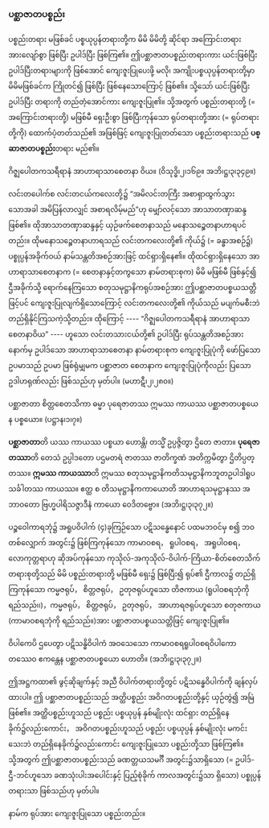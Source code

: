 ### ပစ္ဆာဇာတပစ္စည်း

ပစ္စည်းတရား မဖြစ်ခင် ပစ္စယုပ္ပန်တရားတို့က မိမိ မိမိတို့ ဆိုင်ရာ အကြောင်းတရားအားလျော်စွာ ဖြစ်ပြီး ဥပါဒ်ပြီး ဖြစ်ကြ၏။ 
ဤပစ္ဆာဇာတပစ္စည်းတရားကား ယင်းဖြစ်ပြီး ဥပါဒ်ပြီးတရားများကို ဖြစ်အောင် ကျေးဇူးပြုပေးဖို့ မလို၊ အကျိုးပစ္စယုပ္ပန်တရားတို့မှာ မိမိမဖြစ်ခင်က ကြိုတင်၍ ဖြစ်ပြီး ဖြစ်နေသောကြောင့် ဖြစ်၏။ 
သို့သော် ယင်းဖြစ်ပြီး ဥပါဒ်ပြီး တရားကို တည်တံ့အောင်ကား ကျေးဇူးပြု၏။ 
သို့အတွက် ပစ္စည်းတရားတို့ (= အကြောင်းတရားတို့) မဖြစ်မီ ရှေးဦးစွာ ဖြစ်ပြီးကုန်သော ရုပ်တရားတို့အား (= ရုပ်တရားတို့ကို) ထောက်ပံ့တတ်သည်၏ အဖြစ်ဖြင့် ကျေးဇူးပြုတတ်သော ပစ္စည်းတရားသည် **ပစ္ဆာဇာတပစ္စည်း**တရား မည်၏။

ဂိဇ္ဈပေါတကသရီရာနံ အာဟာရာသာစေတနာ ဝိယ။ (ဝိသုဒ္ဓိ၊၂၊၁၆၉။ အဘိ၊ဋ္ဌ၊၃၊၃၄၉။)

လင်းတပေါက်စ လင်းတငယ်ကလေးတို့၌ “အမိလင်းတကြီး အစာရှာထွက်သွားသောအခါ အမိပြန်လာလျှင် အစာရလိမ့်မည်”ဟု မျှော်လင့်သော အာသာတဏှာဆန္ဒ ဖြစ်၏။ 
ထိုအာသာတဏှာဆန္ဒနှင့် ယှဉ်ဖက်စေတနာသည် မနောသဉ္စေတနာဟာရပင်တည်း။ 
ထိုမနောသဉ္စေတနာဟာရသည် လင်းတကလေးတို့၏ ကိုယ်၌ (= ခန္ဓာအစဉ်၌) ပစ္စုပ္ပန်အခိုက်ဝယ် နာမ်သန္တတိအစဉ်အားဖြင့် ထင်ရှားရှိနေ၏။ 
ထိုထင်ရှားရှိနေသော အာဟာရာသာစေတနာက (= စေတနာနှင့်တကွသော နာမ်တရားစုက) မိမိ မဖြစ်မီ ဖြစ်နှင့်၍ ဌီအခိုက်သို့ ရောက်နေကြသော စတုသမုဋ္ဌာနိကရုပ်အစဉ်အား ဤပစ္ဆာဇာတပစ္စယသတ္တိဖြင့်ပင် ကျေးဇူးပြုလျက်ရှိသောကြောင့် လင်းတကလေးတို့၏ ကိုယ်သည် မပျက်မစီးဘဲ တည်ရှိနိုင်ကြသကဲ့သို့တည်း။ 
ထိုကြောင့် ---- “ဂိဇ္ဈပေါတကသရီရာနံ အာဟာရာသာစေတနာဝိယ” ---- ဟူသော လင်းတသားငယ်တို့၏ ဥပါဒ်ပြီး ရုပ်သန္တတိအစဉ်အား နောက်မှ ဥပါဒ်သော အာဟာရာသာစေတနာ နာမ်တရားစုက ကျေးဇူးပြုပုံကို ဖော်ပြသော ဥပမာသည် ဥပမာ ဖြစ်ရုံမျှမက ပစ္ဆာဇာတ စေတနာက ကျေးဇူးပြုပုံကိုလည်း ပြသော ဥဒါဟရုဏ်လည်း ဖြစ်သည်ဟု မှတ်ပါ။
(မဟာဋီ၊၂၊၂၈၀။)

ပစ္ဆာဇာတာ စိတ္တစေတသိကာ ဓမ္မာ ပုရေဇာတဿ ဣမဿ ကာယဿ ပစ္ဆာဇာတပစ္စယေန ပစ္စယော။
(ပဋ္ဌာန၊၁၊၇။)

**ပစ္ဆာဇာတာ**တိ ယဿ ကာယဿ ပစ္စယာ ဟောန္တိ၊ တသ္မိံ ဥပ္ပဇ္ဇိတွာ ဌိတေ ဇာတာ။ **ပုရေဇာတဿာ**တိ တေသံ ဥပ္ပါဒတော ပဌမတရံ ဇာတဿ ဇာတိက္ခဏံ အတိက္ကမိတွာ ဌိတိပ္ပတ္တဿ။ **ဣမဿ ကာယဿာ**တိ ဣမဿ စတုသမုဋ္ဌာနိကတိသမုဋ္ဌာနိကဘူတဥပါဒါရူပသင်္ခါတဿ ကာယဿ။ ဧတ္ထ စ တိသမုဋ္ဌာနိကကာယောတိ အာဟာရသမုဋ္ဌာနဿ အဘာဝတော ဗြဟ္မပါရိသဇ္ဇာဒီနံ ကာယော ဝေဒိတဗ္ဗော။ (အဘိ၊ဋ္ဌ၊၃၊၃၇၂။)

ပဉ္စဝေါကာရဘုံ၌ အရူပဝိပါက် (၄)ခုကြဉ်သော ပဋိသန္ဓေနောင် ပထမဘဝင်မှ စ၍ ဘဝတစ်လျှောက် အတွင်း၌ ဖြစ်ကြကုန်သော ကာမာဝစရ， ရူပါဝစရ， အရူပါဝစရ， လောကုတ္တရာဟု ဆိုအပ်ကုန်သော ကုသိုလ်-အကုသိုလ်-ဝိပါက်-ကြိယာ-စိတ်စေတသိက်တရားစုတို့သည် မိမိ ပစ္စည်းတရားတို့ မဖြစ်မီ ရှေး၌ ဖြစ်ပြီး၍ ရုပ်၏ ဌီကာလ၌ တည်ရှိကြကုန်သော ကမ္မဇရုပ်， စိတ္တဇရုပ်， ဥတုဇရုပ်ဟူသော တိဇကာယ (ရူပါဝစရဘုံကို ရည်သည်၊၊)，ကမ္မဇရုပ်， စိတ္တဇရုပ်， ဥတုဇရုပ်， အာဟာရဇရုပ်ဟူသော စတုဇကာယ (ကာမာဝစရဘုံကို ရည်သည်။)အား ပစ္ဆာဇာတပစ္စယသတ္တိဖြင့် ကျေးဇူးပြု၏။

ဝိပါကေပိ ဌပေတွာ ပဋိသန္ဓိဝိပါကံ အဝသေသော ကာမာဝစရရူပါဝစရဝိပါကော တဿေဝ ဧကန္တေန ပစ္ဆာဇာတပစ္စယော ဟောတိ။ (အဘိ၊ဋ္ဌ၊၃၊၃၇၂။)

ဤအဋ္ဌကထာ၏ ဖွင့်ဆိုချက်နှင့် အညီ ဝိပါက်တရားတို့တွင် ပဋိသန္ဓေဝိပါက်ကို ချန်လှပ်ထားပါ။ 
ဤ ပစ္ဆာဇာတပစ္စည်းသည် အတ္ထိပစ္စည်း အဝိဂတပစ္စည်းတို့နှင့် ယှဉ်တွဲ၍ အမြဲဖြစ်၏။ 
အတ္ထိပစ္စည်းဟူသည် ပစ္စည်း ပစ္စယုပ္ပန် နှစ်မျိုးလုံး ထင်ရှား တည်ရှိနေခိုက်၌လည်းကောင်း， အဝိဂတပစ္စည်းဟူသည် ပစ္စည်း ပစ္စယုပ္ပန် နှစ်မျိုးလုံး မကင်းသေးဘဲ တည်ရှိနေခိုက်၌လည်းကောင်း ကျေးဇူးပြုသော ပစ္စည်းတို့သာ ဖြစ်ကြ၏။ 
သို့အတွက် ဤပစ္ဆာဇာတပစ္စည်းသည် ခဏတ္တယသမင်္ဂီ အတွင်း၌သာရှိသော (= ဥပါဒ်-ဌီ-ဘင်ဟူသော ခဏသုံးပါးအပေါင်းနှင့် ပြည့်စုံခိုက် ကာလအတွင်း၌သာ ရှိသော) ပစ္စုပ္ပန်တရားသာ ဖြစ်သည်ဟု မှတ်ပါ။

နာမ်က ရုပ်အား ကျေးဇူးပြုသော ပစ္စည်းတည်း။
